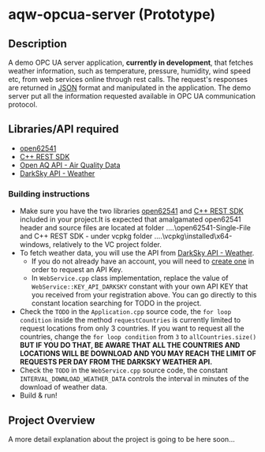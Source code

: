 # aqw-opcua-server (Prototype)

## Description

A demo OPC UA server application, **currently in development**, that fetches weather information, such as temperature, pressure, humidity, wind speed etc, from web services online through rest calls. The request's responses are returned in [JSON](http://json.org/) format and manipulated in the application. The demo server put all the information requested available in OPC UA communication protocol.

## Libraries/API required
- [open62541](https://open62541.org/)
- [C++ REST SDK](https://github.com/Microsoft/cpprestsdk)
- [Open AQ API - Air Quality Data](https://openaq.org)
- [DarkSky API - Weather](https://darksky.net/dev)

### Building instructions
- Make sure you have the two libraries [open62541](https://open62541.org/) and [C++ REST SDK](https://github.com/Microsoft/cpprestsdk) included in your project.It is expected that amalgamated open62541 header and source files are located at folder ..\..\open62541-Single-File and C++ REST SDK - under vcpkg folder ..\..\vcpkg\installed\x64-windows, relatively to the VC project folder.
- To fetch weather data, you will use the API from [DarkSky API - Weather](https://darksky.net/dev). 
	* If you do not already have an account, you will need to [create one](https://darksky.net/dev/register) in order to request an API Key.
	* In `WebService.cpp` class implementation, replace the value of `WebService::KEY_API_DARKSKY` constant with your own API KEY that you received from your registration above. You can go directly to this constant location searching for TODO in the project.
- Check the `TODO` in the `Application.cpp` source code, the `for loop condition` inside the method `requestCountries` 
is currently limited to request locations from only 3 countries. If you want to request all the countries, change the `for loop condition` from `3` to	`allCountries.size()` **BUT IF 
YOU DO THAT, BE AWARE THAT ALL THE COUNTRIES AND LOCATIONS WILL BE DOWNLOAD AND YOU MAY REACH THE LIMIT OF REQUESTS PER DAY FROM THE DARKSKY WEATHER API.**
- Check the `TODO` in the `WebService.cpp` source code,  the constant `INTERVAL_DOWNLOAD_WEATHER_DATA` controls the interval in minutes of the download of weather data.
- Build & run!

## Project Overview

A more detail explanation about the project is going to be here soon...
